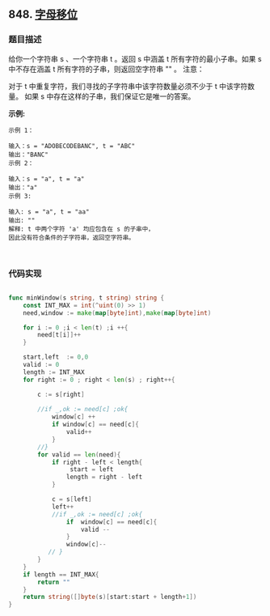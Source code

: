 ## 848. [字母移位](https://leetcode-cn.com/problems/minimum-window-substring/)

### 题目描述
给你一个字符串 s 、一个字符串 t 。返回 s 中涵盖 t 所有字符的最小子串。如果 s 中不存在涵盖 t 所有字符的子串，则返回空字符串 "" 。
注意：

对于 t 中重复字符，我们寻找的子字符串中该字符数量必须不少于 t 中该字符数量。
如果 s 中存在这样的子串，我们保证它是唯一的答案。



**示例:**
```
示例 1：

输入：s = "ADOBECODEBANC", t = "ABC"
输出："BANC"
示例 2：

输入：s = "a", t = "a"
输出："a"
示例 3:

输入: s = "a", t = "aa"
输出: ""
解释: t 中两个字符 'a' 均应包含在 s 的子串中，
因此没有符合条件的子字符串，返回空字符串。



```
### 代码实现
```go

func minWindow(s string, t string) string {
    const INT_MAX = int(^uint(0) >> 1)
    need,window := make(map[byte]int),make(map[byte]int)

    for i := 0 ;i < len(t) ;i ++{
        need[t[i]]++
    }

    start,left  := 0,0
    valid := 0
    length := INT_MAX
    for right := 0 ; right < len(s) ; right++{

        c := s[right]
        
        //if _,ok := need[c] ;ok{
            window[c] ++
            if window[c] == need[c]{
                valid++
            }
        //}
        for valid == len(need){   
            if right - left < length{
                 start = left
                length = right - left
            }

            c = s[left]
            left++
            //if _,ok := need[c] ;ok{
                if  window[c] == need[c]{
                    valid --
                }
                window[c]--
           // }
        }
    }
    if length == INT_MAX{
        return ""
    }
    return string([]byte(s)[start:start + length+1])
}
```

